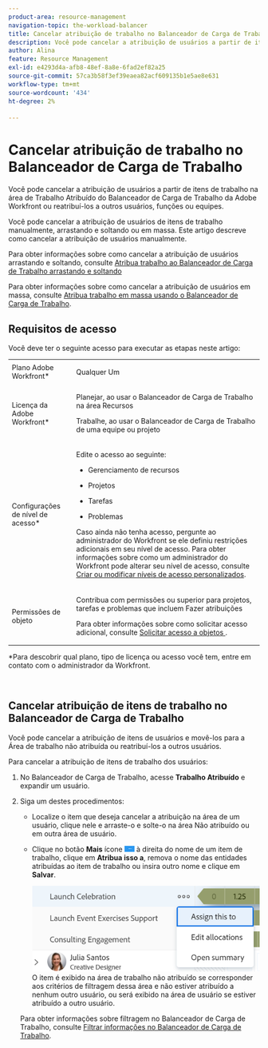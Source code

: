 ```yaml
---
product-area: resource-management
navigation-topic: the-workload-balancer
title: Cancelar atribuição de trabalho no Balanceador de Carga de Trabalho
description: Você pode cancelar a atribuição de usuários a partir de itens de trabalho na área de Trabalho Atribuído do Balanceador de Carga de Trabalho da Adobe Workfront ou reatribuí-los a outros usuários, funções ou equipes.
author: Alina
feature: Resource Management
exl-id: e4293d4a-afb8-48ef-8a8e-6fad2ef82a25
source-git-commit: 57ca3b58f3ef39eaea82acf609135b1e5ae8e631
workflow-type: tm+mt
source-wordcount: '434'
ht-degree: 2%

---
```


# Cancelar atribuição de trabalho no Balanceador de Carga de Trabalho

Você pode cancelar a atribuição de usuários a partir de itens de trabalho na área de Trabalho Atribuído do Balanceador de Carga de Trabalho da Adobe Workfront ou reatribuí-los a outros usuários, funções ou equipes.

Você pode cancelar a atribuição de usuários de itens de trabalho manualmente, arrastando e soltando ou em massa. Este artigo descreve como cancelar a atribuição de usuários manualmente.

Para obter informações sobre como cancelar a atribuição de usuários arrastando e soltando, consulte [Atribua trabalho ao Balanceador de Carga de Trabalho arrastando e soltando](../../resource-mgmt/workload-balancer/assign-work-in-workload-balancer-by-drag-and-drop.md)

Para obter informações sobre como cancelar a atribuição de usuários em massa, consulte [Atribua trabalho em massa usando o Balanceador de Carga de Trabalho](../../resource-mgmt/workload-balancer/assign-work-in-workload-balancer-in-bulk.md).

## Requisitos de acesso

Você deve ter o seguinte acesso para executar as etapas neste artigo:

<table style="table-layout:auto"> 
 <col> 
 <col> 
 <tbody> 
  <tr> 
   <td role="rowheader">Plano Adobe Workfront*</td> 
   <td> <p>Qualquer Um </p> </td> 
  </tr> 
  <tr> 
   <td role="rowheader">Licença da Adobe Workfront*</td> 
   <td> <p>Planejar, ao usar o Balanceador de Carga de Trabalho na área Recursos</p>
   <p>Trabalhe, ao usar o Balanceador de Carga de Trabalho de uma equipe ou projeto</p>

</td> 
  </tr> 
  <tr> 
   <td role="rowheader">Configurações de nível de acesso*</td> 
   <td> <p>Edite o acesso ao seguinte:</p> 
    <ul> 
     <li> <p>Gerenciamento de recursos</p> </li> 
     <li> <p>Projetos</p> </li> 
     <li> <p>Tarefas</p> </li> 
     <li> <p>Problemas</p> </li> 
    </ul> <p>Caso ainda não tenha acesso, pergunte ao administrador do Workfront se ele definiu restrições adicionais em seu nível de acesso. Para obter informações sobre como um administrador do Workfront pode alterar seu nível de acesso, consulte <a href="../../administration-and-setup/add-users/configure-and-grant-access/create-modify-access-levels.md" class="MCXref xref">Criar ou modificar níveis de acesso personalizados</a>.</p> </td> 
  </tr> 
  <tr> 
   <td role="rowheader">Permissões de objeto</td> 
   <td> <p>Contribua com permissões ou superior para projetos, tarefas e problemas que incluem Fazer atribuições</p> <p>Para obter informações sobre como solicitar acesso adicional, consulte <a href="../../workfront-basics/grant-and-request-access-to-objects/request-access.md" class="MCXref xref">Solicitar acesso a objetos </a>.</p> </td> 
  </tr> 
 </tbody> 
</table>

&#42;Para descobrir qual plano, tipo de licença ou acesso você tem, entre em contato com o administrador da Workfront.

 

## Cancelar atribuição de itens de trabalho no Balanceador de Carga de Trabalho

Você pode cancelar a atribuição de itens de usuários e movê-los para a Área de trabalho não atribuída ou reatribuí-los a outros usuários.

Para cancelar a atribuição de itens de trabalho dos usuários:

1. No Balanceador de Carga de Trabalho, acesse **Trabalho Atribuído** e expandir um usuário.
1. Siga um destes procedimentos:

   * Localize o item que deseja cancelar a atribuição na área de um usuário, clique nele e arraste-o e solte-o na área Não atribuído ou em outra área de usuário.
   * Clique no botão **Mais** ícone ![](assets/more-icon-task-list.png) à direita do nome de um item de trabalho, clique em **Atribua isso a**, remova o nome das entidades atribuídas ao item de trabalho ou insira outro nome e clique em **Salvar**.

      ![](assets/assign-this-to-link-from-task-wb-nwe-350x104.png)
   O item é exibido na área de trabalho não atribuído se corresponder aos critérios de filtragem dessa área e não estiver atribuído a nenhum outro usuário, ou será exibido na área de usuário se estiver atribuído a outro usuário.

   Para obter informações sobre filtragem no Balanceador de Carga de Trabalho, consulte [Filtrar informações no Balanceador de Carga de Trabalho](../../resource-mgmt/workload-balancer/filter-information-workload-balancer.md).
